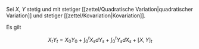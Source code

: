 Sei $X$, $Y$ stetig und mit stetiger [[zettel/Quadratische Variation|quadratischer Variation]] und stetiger [[zettel/Kovariation|Kovariation]].

Es gilt

$$
	X_tY_t = X_0Y_0 + \int_0^t X_s dY_s + \int_0^t Y_s dX_s + [X, Y]_t
$$